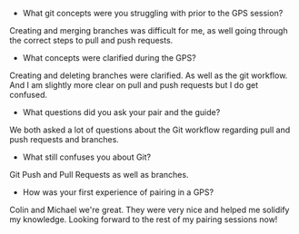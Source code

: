 * What git concepts were you struggling with prior to the GPS session?

Creating and merging branches was difficult for me, as well going through the correct steps to pull and push requests.

* What concepts were clarified during the GPS?

Creating and deleting branches were clarified. As well as the git workflow. And I am slightly more clear on pull and push requests but I do get confused.

* What questions did you ask your pair and the guide?

We both asked a lot of questions about the Git workflow regarding pull and push requests and branches.

* What still confuses you about Git?

Git Push and Pull Requests as well as branches.

* How was your first experience of pairing in a GPS?

Colin and Michael we're great. They were very nice and helped me solidify my knowledge. Looking forward to the rest of my pairing sessions now!
